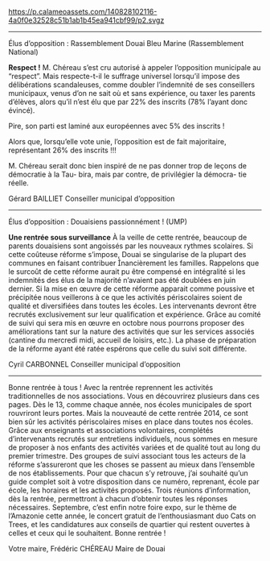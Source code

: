 https://p.calameoassets.com/140828102116-4a0f0e32528c51b1ab1b45ea941cbf99/p2.svgz

---

Élus d’opposition : Rassemblement Douai Bleu Marine (Rassemblement National)

**Respect !**
M. Chéreau s’est cru autorisé à appeler l’opposition municipale au “respect”.
Mais respecte-t-il le suffrage universel lorsqu’il impose des délibérations scandaleuses, comme doubler l’indemnité de ses conseillers municipaux, venus d’on ne sait où et sans expérience, ou taxer les parents d’élèves, alors qu’il n’est élu que par 22% des inscrits (78% l’ayant donc évincé).

Pire, son parti est laminé aux européennes avec 5% des inscrits !

Alors que, lorsqu’elle vote unie, l’opposition est de fait majoritaire, représentant 26% des inscrits !!!

M. Chéreau serait donc bien inspiré de ne pas donner trop de leçons de démocratie à la Tau-
bira, mais par contre, de privilégier la démocra-
tie réelle.

Gérard BAILLIET
Conseiller municipal d’opposition

---

Élus d’opposition : Douaisiens passionnément ! (UMP)

**Une rentrée sous surveillance**
À la veille de cette rentrée, beaucoup de parents douaisiens sont angoissés par les nouveaux rythmes scolaires. Si cette coûteuse réforme s’impose, Douai se singularise de la plupart des communes en faisant contribuer nancièrement les familles. Rappelons que le surcoût de cette réforme aurait pu être compensé en intégralité si les indemnités des élus de la majorité n’avaient pas été doublées en juin dernier.
Si la mise en œuvre de cette réforme apparait comme poussive et précipitée nous veillerons à ce que les activités périscolaires soient de qualité et diversifiées dans toutes  les écoles. Les intervenants devront être recrutés exclusivement sur leur qualification et expérience.
Grâce au comité de suivi qui sera mis en œuvre en octobre nous pourrons proposer des améliorations tant sur la nature des activités que sur les services associés (cantine du mercredi midi, accueil de loisirs, etc.). La phase de préparation de la réforme ayant été ratée espérons que celle du suivi soit différente.

Cyril CARBONNEL
Conseiller municipal d’opposition

---

Bonne rentrée à tous !
Avec la rentrée reprennent les activités traditionnelles de nos associations. Vous en découvrirez plusieurs dans ces pages. Dès le 13, comme chaque année, nos écoles municipales de sport rouvriront leurs portes.
Mais la nouveauté de cette rentrée 2014, ce sont bien sûr les activités périscolaires mises en place dans toutes nos écoles. Grâce aux enseignants et associations volontaires, complétés d’intervenants recrutés sur entretiens individuels, nous sommes en mesure de proposer à nos enfants des activités variées et de qualité tout au long du premier trimestre. Des groupes de suivi associant tous les acteurs de la réforme s’assureront que les choses se passent au mieux dans l’ensemble de nos établissements.
Pour que chacun s’y retrouve, j’ai souhaité qu’un guide complet soit à votre disposition dans ce numéro, reprenant, école par école, les horaires et les activités proposés. Trois réunions d’information, dès la rentrée, permettront à chacun d’obtenir toutes les réponses nécessaires.
Septembre, c’est enfin notre foire expo, sur le thème de l’Amazonie cette année, le concert gratuit de l’enthousiasmant duo Cats on Trees, et les candidatures aux conseils de quartier qui restent ouvertes à celles et ceux qui le souhaitent. Bonne rentrée !

Votre maire,
Frédéric CHÉREAU
Maire de Douai
